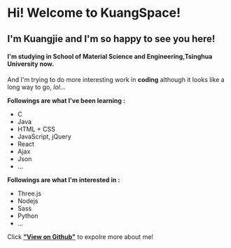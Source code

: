 # Hi! Welcome to KuangSpace! 

## I'm **Kuangjie** and I'm so happy to see you here!

#### I'm studying in **School of Material Science and Engineering,Tsinghua University** now.

And I'm trying to do more interesting work in **coding** although it looks like a long way to go, *lol*...

**Followings are what I've been learning :**

* C
* Java
* HTML + CSS
* JavaScript, jQuery
* React
* Ajax
* Json
* ...

**Followings are what I'm interested in :**
* Three.js
* Nodejs
* Sass
* Python
* ...


Click [**"View on Github"**](https://github.com/KuangJie7) to expolre more about me!
